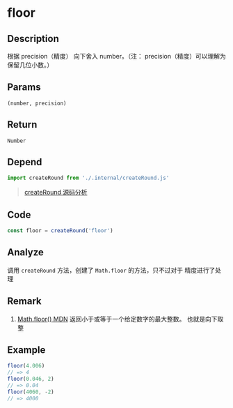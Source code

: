 # floor

## Description
根据 precision（精度） 向下舍入 number。（注： precision（精度）可以理解为保留几位小数。）
## Params
`(number, precision)`
## Return
`Number`
## Depend
```js
import createRound from './.internal/createRound.js'
```
> [createRound 源码分析](../internal/createRound.md)

## Code
```js
const floor = createRound('floor')
```
## Analyze
调用 `createRound` 方法，创建了 `Math.floor` 的方法，只不过对于 精度进行了处理
## Remark
1. [Math.floor() MDN](https://developer.mozilla.org/zh-CN/docs/Web/JavaScript/Reference/Global_Objects/Math/floor)  返回小于或等于一个给定数字的最大整数。 也就是向下取整
## Example
```js
floor(4.006)
// => 4
floor(0.046, 2)
// => 0.04
floor(4060, -2)
// => 4000
```
